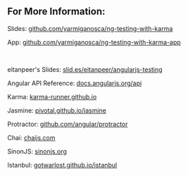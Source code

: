## For More Information:

Slides: <a href="https://github.com/yarmiganosca/ng-testing-with-karma">github.com/yarmiganosca/ng-testing-with-karma</a>

App: <a href="https://github.com/yarmiganosca/ng-testing-with-karma-app">github.com/yarmiganosca/ng-testing-with-karma-app</a>

<br/>

eitanpeer's Slides: <a href="http://slid.es/eitanpeer/angularjs-testing">slid.es/eitanpeer/angularjs-testing</a>

Angular API Reference: <a href="http://docs.angularjs.org/api">docs.angularjs.org/api</a>

Karma: <a href="http://karma-runner.github.io">karma-runner.github.io</a>

Jasmine: <a href="http://pivotal.github.io/jasmine">pivotal.github.io/jasmine</a>

Protractor: <a href="https://github.com/angular/protractor">github.com/angular/protractor</a>

Chai: <a href="http://chaijs.com">chaijs.com</a>

SinonJS: <a href="http://sinonjs.org">sinonjs.org</a>

Istanbul: <a href="http://gotwarlost.github.io/istanbul">gotwarlost.github.io/istanbul</a>
